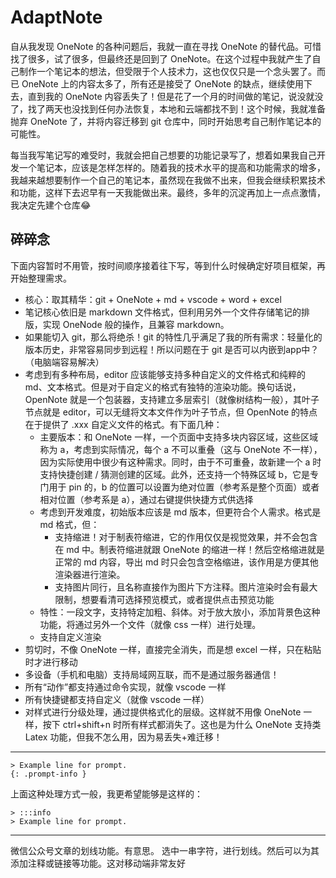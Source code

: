 # AdaptNote

自从我发现 OneNote 的各种问题后，我就一直在寻找 OneNote 的替代品。可惜找了很多，试了很多，但最终还是回到了 OneNote。在这个过程中我就产生了自己制作一个笔记本的想法，但受限于个人技术力，这也仅仅只是一个念头罢了。而已 OneNote 上的内容太多了，所有还是接受了 OneNote 的缺点，继续使用下去，直到我的 OneNote 内容丢失了！但是花了一个月的时间做的笔记，说没就没了，找了两天也没找到任何办法恢复，本地和云端都找不到！这个时候，我就准备抛弃 OneNote 了，并将内容迁移到 git 仓库中，同时开始思考自己制作笔记本的可能性。

每当我写笔记写的难受时，我就会把自己想要的功能记录写了，想着如果我自己开发一个笔记本，应该是怎样怎样的。随着我的技术水平的提高和功能需求的增多，我越来越想要制作一个自己的笔记本，虽然现在我做不出来，但我会继续积累技术和功能，这样下去迟早有一天我能做出来。最终，多年的沉淀再加上一点点激情，我决定先建个仓库😂

## 碎碎念

下面内容暂时不用管，按时间顺序接着往下写，等到什么时候确定好项目框架，再开始整理需求。

-   核心：取其精华：git + OneNote + md + vscode + word + excel
-   笔记核心依旧是 markdown 文件格式，但利用另外一个文件存储笔记的排版，实现 OneNode 般的操作，且兼容 markdown。
-   如果能切入 git，那么将绝杀！git 的特性几乎满足了我的所有需求：轻量化的版本历史，非常容易同步到远程！所以问题在于 git 是否可以内嵌到app中？（电脑端容易解决）
-   考虑到有多种布局，editor 应该能够支持多种自定义的文件格式和纯粹的 md、文本格式。但是对于自定义的格式有独特的渲染功能。换句话说，OpenNote 就是一个包装器，支持建立多层索引（就像树结构一般），其叶子节点就是 editor，可以无缝将文本文件作为叶子节点，但 OpenNote 的特点在于提供了 .xxx 自定义文件的格式。有下面几种：
    -   主要版本：和 OneNote 一样，一个页面中支持多块内容区域，这些区域称为 a，考虑到实际情况，每个 a 不可以重叠（这与 OneNote 不一样），因为实际使用中很少有这种需求。同时，由于不可重叠，故新建一个 a 时支持快捷创建 / 猜测创建的区域。此外，还支持一个特殊区域 b，它是专门用于 pin 的，b 的位置可以设置为绝对位置（参考系是整个页面）或者相对位置（参考系是 a），通过右键提供快捷方式供选择
    -   考虑到开发难度，初始版本应该是 md 版本，但更符合个人需求。格式是 md 格式，但：
        -   支持缩进！对于制表符缩进，它的作用仅仅是视觉效果，并不会包含在 md 中。制表符缩进就跟 OneNote 的缩进一样！然后空格缩进就是正常的 md 内容，导出 md 时只会包含空格缩进，该作用是方便其他渲染器进行渲染。
        -   支持图片同行，且名称直接作为图片下方注释。图片渲染时会有最大限制，想要看清可选择预览模式，或者提供点击预览功能
    -   特性：一段文字，支持特定加粗、斜体。对于放大放小，添加背景色这种功能，将通过另外一个文件（就像 css 一样）进行处理。
    -   支持自定义渲染
-   剪切时，不像 OneNote 一样，直接完全消失，而是想 excel 一样，只在粘贴时才进行移动
-   多设备（手机和电脑）支持局域网互联，而不是通过服务器通信！
-   所有“动作”都支持通过命令实现，就像 vscode 一样
-   所有快捷键都支持自定义（就像 vscode 一样）
-   对样式进行分级处理，通过提供格式化的层级。这样就不用像 OneNote 一样，按下 ctrl+shift+n 时所有样式都消失了。这也是为什么 OneNote 支持类 Latex 功能，但我不怎么用，因为易丢失+难迁移！


---

```
> Example line for prompt.
{: .prompt-info }
```
上面这种处理方式一般，我更希望能够是这样的：
```
> :::info
> Example line for prompt.
```

---

微信公众号文章的划线功能。有意思。
选中一串字符，进行划线。然后可以为其添加注释或链接等功能。这对移动端非常友好
